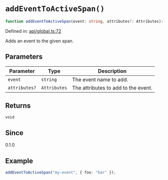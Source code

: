 # `addEventToActiveSpan()`

```ts
function addEventToActiveSpan(event: string, attributes?: Attributes): void;
```

Defined in: [api/global.ts:72](https://github.com/adobe/aio-lib-telemetry/blob/b7459bc16d246bc755238cf4edba48b0006bfd42/source/api/global.ts#L72)

Adds an event to the given span.

## Parameters

| Parameter     | Type         | Description                         |
| ------------- | ------------ | ----------------------------------- |
| `event`       | `string`     | The event name to add.              |
| `attributes?` | `Attributes` | The attributes to add to the event. |

## Returns

`void`

## Since

0.1.0

## Example

```ts
addEventToActiveSpan("my-event", { foo: "bar" });
```
